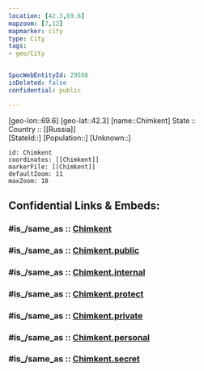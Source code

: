 ```yaml
---
location: [42.3,69.6] 
mapzoom: [7,12] 
mapmarker: city 
type: City
tags:
- geo/City


SpocWebEntityId: 29588
isDeleted: false
confidential: public

---
```

[geo-lon::69.6] 
[geo-lat::42.3] 
[name::Chimkent] 
State ::  
Country :: [[Russia]]  
[StateId::] 
[Population::] 
[Unknown::] 


```leaflet
id: Chimkent
coordinates: [[Chimkent]] 
markerFile: [[Chimkent]] 
defaultZoom: 11 
maxZoom: 18
```


## Confidential Links & Embeds: 

### #is_/same_as :: [Chimkent](/_Standards/Earth/Continent/Asia/Asia~Central/Kazakhstan/Counties/South_Kazakhstan/City/Chimkent.md) 

### #is_/same_as :: [Chimkent.public](/_public/Earth/Continent/Asia/Asia~Central/Kazakhstan/Counties/South_Kazakhstan/City/Chimkent.public.md) 

### #is_/same_as :: [Chimkent.internal](/_internal/Earth/Continent/Asia/Asia~Central/Kazakhstan/Counties/South_Kazakhstan/City/Chimkent.internal.md) 

### #is_/same_as :: [Chimkent.protect](/_protect/Earth/Continent/Asia/Asia~Central/Kazakhstan/Counties/South_Kazakhstan/City/Chimkent.protect.md) 

### #is_/same_as :: [Chimkent.private](/_private/Earth/Continent/Asia/Asia~Central/Kazakhstan/Counties/South_Kazakhstan/City/Chimkent.private.md) 

### #is_/same_as :: [Chimkent.personal](/_personal/Earth/Continent/Asia/Asia~Central/Kazakhstan/Counties/South_Kazakhstan/City/Chimkent.personal.md) 

### #is_/same_as :: [Chimkent.secret](/_secret/Earth/Continent/Asia/Asia~Central/Kazakhstan/Counties/South_Kazakhstan/City/Chimkent.secret.md)

